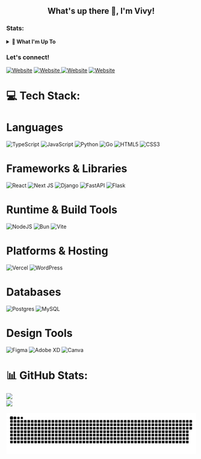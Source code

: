 <h2 align="center">What's up there 👋, I'm Vivy!</h2>
</hr>

<!-- <h3>Tools:</h3>
<p>
    <img src="https://img.shields.io/badge/OS-Windows-blue?&logo=windows" />
    <img src="https://img.shields.io/badge/IDE-Visual%20Studio%20Code-blue?&logo=visual%20studio%20code&logoColor=blue" />
</p> -->

<h3>Stats:</h3>
<details>
  <summary><strong>🌱 What I'm Up To</strong></summary>
  &emsp;• Fullstack Developer with experience in NextJS, Python, Go & ERP systems. </br>
  &emsp;• Currently deepening my skills in frontend engineering. </br>
  &emsp;• Open to collaborating on impactful web & system development projects. </br>
  &emsp;• Let’s connect: <a href="mailto:vivycahyani@gmail.com">vivycahyani@gmail.com</a> </br>
  &emsp;• Pronouns: She/Her </br>
  &emsp;• Fun fact: Cat enthusiast & occasional UI tinkerer! 🐱 </br>
</details>

<h3> Let's connect!</h3>
<p>
     <a href="https://vivy-c.github.io/" target="_blank"><img alt="Website" src="https://img.shields.io/website?logo=google&logoColor=%23fff&style=for-the-badge&up_color=%23333&up_message=vivy-c&url=http%3A%2F%2Fvivy-c.github.io"></a>
    <a href="https://twitter.com/vivyyyyc" target="_blank"><img alt="Website" src="https://img.shields.io/website?label=Twitter&logo=twitter&logoColor=%23fff&style=for-the-badge&up_color=%23333&url=https%3A%2F%2Ftwitter.com%2Fvivyyyyc"> </a>
    <a href="https://www.linkedin.com/in/vivy-c/" target="_blank"><img alt="Website" src="https://img.shields.io/website?down_color=%23333&down_message=UP&label=Linkedin&logo=linkedin&logoColor=%23fff&style=for-the-badge&up_color=%23333&up_message=UP&url=https%3A%2F%2Fwww.linkedin.com%2Fin%2Fvivy-c%2F"></a>
    <a href="https://github.com/vivy-c" target="_blank"><img alt="Website" src="https://img.shields.io/website?down_color=%23333&down_message=UP&label=github&logo=github&logoColor=%23fff&style=for-the-badge&up_color=%23333&up_message=UP&url=https%3A%2F%2Fgithub.com%2Fvivy-c%2F"></a>
     
    
  
</p>

# 💻 Tech Stack:

# Languages
![TypeScript](https://img.shields.io/badge/typescript-black?style=for-the-badge&logo=typescript&logoColor=white) ![JavaScript](https://img.shields.io/badge/javascript-black?style=for-the-badge&logo=javascript&logoColor=white) ![Python](https://img.shields.io/badge/python-black?style=for-the-badge&logo=python&logoColor=white) ![Go](https://img.shields.io/badge/go-black?style=for-the-badge&logo=go&logoColor=white) ![HTML5](https://img.shields.io/badge/html5-black?style=for-the-badge&logo=html5&logoColor=white) ![CSS3](https://img.shields.io/badge/css3-black?style=for-the-badge&logo=css3&logoColor=white)

# Frameworks & Libraries
![React](https://img.shields.io/badge/react-black?style=for-the-badge&logo=react&logoColor=white) ![Next JS](https://img.shields.io/badge/Next-black?style=for-the-badge&logo=next.js&logoColor=white) ![Django](https://img.shields.io/badge/django-black?style=for-the-badge&logo=django&logoColor=white) ![FastAPI](https://img.shields.io/badge/FastAPI-black?style=for-the-badge&logo=fastapi&logoColor=white) ![Flask](https://img.shields.io/badge/flask-black?style=for-the-badge&logo=flask&logoColor=white)

# Runtime & Build Tools
![NodeJS](https://img.shields.io/badge/node.js-black?style=for-the-badge&logo=node.js&logoColor=white) ![Bun](https://img.shields.io/badge/Bun-black?style=for-the-badge&logo=bun&logoColor=white) ![Vite](https://img.shields.io/badge/vite-black?style=for-the-badge&logo=vite&logoColor=white)

# Platforms & Hosting
![Vercel](https://img.shields.io/badge/vercel-%23000000.svg?style=for-the-badge&logo=vercel&logoColor=white) ![WordPress](https://img.shields.io/badge/WordPress-black?style=for-the-badge&logo=WordPress&logoColor=white)

# Databases
![Postgres](https://img.shields.io/badge/postgres-black?style=for-the-badge&logo=postgresql&logoColor=white) ![MySQL](https://img.shields.io/badge/mysql-black?style=for-the-badge&logo=mysql&logoColor=white)

# Design Tools
![Figma](https://img.shields.io/badge/figma-black?style=for-the-badge&logo=figma&logoColor=white) ![Adobe XD](https://img.shields.io/badge/Adobe%20XD-black?style=for-the-badge&logo=Adobe%20XD&logoColor=white) ![Canva](https://img.shields.io/badge/Canva-black?style=for-the-badge&logo=Canva&logoColor=white)

# 📊 GitHub Stats:

![](https://nirzak-streak-stats.vercel.app/?user=vivy-c&theme=aura&hide_border=false)<br/>
![](https://github-readme-stats.vercel.app/api/top-langs/?username=vivy-c&theme=aura&hide_border=false&include_all_commits=true&count_private=true&layout=compact)




<picture>
  <source media="(prefers-color-scheme: dark)" srcset="https://raw.githubusercontent.com/tobiasmeyhoefer/tobiasmeyhoefer/output/github-snake-dark.svg" />
  <source media="(prefers-color-scheme: light)" srcset="https://raw.githubusercontent.com/vivy-c/vivy-c/output/github-snake.svg" />
  <img alt="github-snake" src="https://raw.githubusercontent.com/vivy-c/vivy-c/output/github-snake.svg" />
</picture>

<!--
**vivy-c/vivy-c** is a ✨ _special_ ✨ repository because its `README.md` (this file) appears on your GitHub profile.

Here are some ideas to get you started:

- 🔭 I’m currently working on ...
- 🌱 I’m currently learning ...
- 👯 I’m looking to collaborate on ...
- 🤔 I’m looking for help with ...
- 💬 Ask me about ...
- 📫 How to reach me: ...
- 😄 Pronouns: ...
- ⚡ Fun fact: ...
-->
